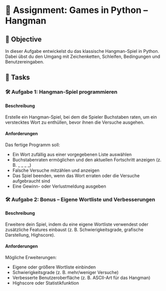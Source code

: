 
# 📘 Assignment: Games in Python – Hangman

## 🎯 Objective

In dieser Aufgabe entwickelst du das klassische Hangman-Spiel in Python. Dabei übst du den Umgang mit Zeichenketten, Schleifen, Bedingungen und Benutzereingaben.

## 📝 Tasks

### 🛠️ Aufgabe 1: Hangman-Spiel programmieren

#### Beschreibung
Erstelle ein Hangman-Spiel, bei dem die Spieler Buchstaben raten, um ein verstecktes Wort zu enthüllen, bevor ihnen die Versuche ausgehen.

#### Anforderungen
Das fertige Programm soll:

- Ein Wort zufällig aus einer vorgegebenen Liste auswählen
- Buchstabenraten ermöglichen und den aktuellen Fortschritt anzeigen (z. B. _ _ _ _)
- Falsche Versuche mitzählen und anzeigen
- Das Spiel beenden, wenn das Wort erraten oder die Versuche aufgebraucht sind
- Eine Gewinn- oder Verlustmeldung ausgeben

### 🛠️ Aufgabe 2: Bonus – Eigene Wortliste und Verbesserungen

#### Beschreibung
Erweitere dein Spiel, indem du eine eigene Wortliste verwendest oder zusätzliche Features einbaust (z. B. Schwierigkeitsgrade, grafische Darstellung, Highscore).

#### Anforderungen
Mögliche Erweiterungen:

- Eigene oder größere Wortliste einbinden
- Schwierigkeitsgrade (z. B. mehr/weniger Versuche)
- Verbesserte Benutzeroberfläche (z. B. ASCII-Art für das Hangman)
- Highscore oder Statistikfunktion
